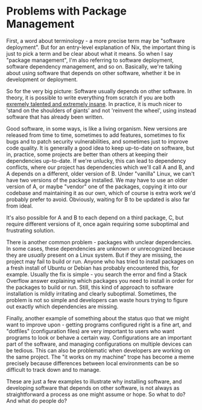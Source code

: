 # Problems with Package Management

First, a word about terminology - a more precise term may be "software
deployment". But for an entry-level explanation of Nix, the important thing
is just to pick a term and be clear about what it means. So when I say "package
management", I'm also referring to software deployment, software dependency
management, and so on. Basically, we're talking about using software that
depends on other software, whether it be in development or deployment.

So for the very big picture: Software usually depends on other software. In
theory, it is possible to write everything from scratch if you are
both [exremely talented and extremely insane](https://en.wikipedia.org/wiki/Terry_A._Davis).
In practice, it is much nicer to 'stand on the shoulders of giants' and not
'reinvent the wheel', using instead software that has already been written.

Good software, in some ways, is like a living organism. New versions are
released from time to time, sometimes to add features, sometimes to fix bugs
and to patch security vulnerabilities, and sometimes just to improve code
quality. It is generally a good idea to keep up-to-date on software, but in,
practice, some projects are better than others at keeping their dependencies
up-to-date. If we're unlucky, this can lead to dependency conflicts, where
our project has dependencies which we'll call A and B, and A depends on a
different, older version of B. Under "vanilla" Linux, we can't have two 
versions of the package installed. We may have to use an older version of A, or
maybe "vendor" one of the packages, copying it into our codebase and maintaining
it as our own, which of course is extra work we'd probably prefer to avoid. 
Obviously, waiting for B to be updated is also far from ideal.

It's also possible for A and B to each depend on a third package, C, but require
different versions of it, once again requiring some suboptimal and frustrating
solution.

There is another common problem - packages with unclear dependencies.
In some cases, these dependencies are unknown or unrecognized because
they are *usually* present on a Linux system. But if they are missing, the
project may fail to build or run. Anyone who has tried to install packages on
a fresh install of Ubuntu or Debian has probably encountered this, for example.
Usually the fix is simple - you search the error and find a Stack Overflow 
answer explaining which packages you need to install in order for the packages 
to build or run. Still, this kind of approach to software installation is
mildly irritating and clearly suboptimal. Sometimes, the problem is not so
simple and developers can waste hours trying to figure out exactly which
dependencies are missing.

Finally, another example of something about the status quo that we might want
to improve upon - getting programs configured right is a fine art, and 
"dotfiles" (configuration files) are very important to users who want programs
to look or behave a certain way. Configurations are an important part of the
software, and managing configurations on multiple devices can be tedious.
This can also be problematic when developers are working on the same project.
The "it works on my machine" trope has become a meme precisely because
differences between local environments can be so difficult to track down and
to manage.

These are just a few examples to illustrate why installing software, and 
developing software that depends on other software, is not always as 
straightforward a process as one might assume or hope. So what to do? And what
do people do?
